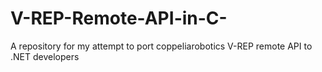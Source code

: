 # V-REP-Remote-API-in-C-
A repository for my attempt to port coppeliarobotics V-REP remote API to .NET developers
